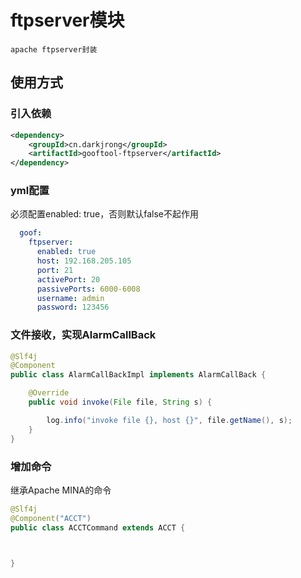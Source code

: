# ftpserver模块
    apache ftpserver封装 

## 使用方式
### 引入依赖
```xml
<dependency>
    <groupId>cn.darkjrong</groupId>
    <artifactId>gooftool-ftpserver</artifactId>
</dependency>
```

### yml配置
必须配置enabled: true，否则默认false不起作用
```yaml
  goof:
    ftpserver:
      enabled: true
      host: 192.168.205.105
      port: 21
      activePort: 20
      passivePorts: 6000-6008
      username: admin
      password: 123456
```

### 文件接收，实现AlarmCallBack 
```java
@Slf4j
@Component
public class AlarmCallBackImpl implements AlarmCallBack {

    @Override
    public void invoke(File file, String s) {

        log.info("invoke file {}, host {}", file.getName(), s);
    }
}
```
### 增加命令
继承Apache MINA的命令
```java
@Slf4j
@Component("ACCT")
public class ACCTCommand extends ACCT {



}
```

































